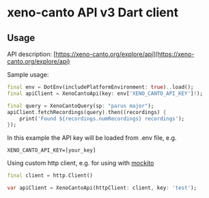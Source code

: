 # xeno-canto API v3 Dart client

## Usage

API description: [https://xeno-canto.org/explore/api](https://xeno-canto.org/explore/api)

Sample usage:
```dart
final env = DotEnv(includePlatformEnvironment: true)..load();
final apiClient = XenoCantoApi(key: env['XENO_CANTO_API_KEY']!);

final query = XenoCantoQuery(sp: "parus major");
apiClient.fetchRecordings(query).then((recordings) {
    print('Found ${recordings.numRecordings} recordings');
});
```

In this example the API key will be loaded from .env file, e.g.
```text
XENO_CANTO_API_KEY=[your_key]
```

Using custom http client, e.g. for using with [mockito](https://github.com/dart-lang/mockito)
```dart
final client = http.Client()

var apiClient = XenoCantoApi(httpClient: client, key: 'test');
```